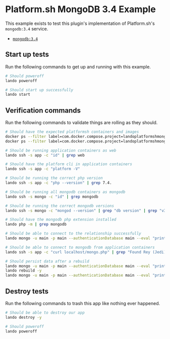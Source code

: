 Platform.sh MongoDB 3.4 Example
===============================

This example exists to test this plugin's implementation of Platform.sh's `mongodb:3.4` service.

* [`mongodb:3.4`](https://docs.platform.sh/configuration/services/mongodb.html)

Start up tests
--------------

Run the following commands to get up and running with this example.

```bash
# Should poweroff
lando poweroff

# Should start up successfully
lando start
```

Verification commands
---------------------

Run the following commands to validate things are rolling as they should.

```bash
# Should have the expected platformsh containers and images
docker ps --filter label=com.docker.compose.project=landoplatformshmongodb34 | grep docker.registry.platform.sh/php-7.4 | grep landoplatformshmongodb34_app_1
docker ps --filter label=com.docker.compose.project=landoplatformshmongodb34 | grep docker.registry.platform.sh/mongodb-3.4 | grep landoplatformshmongodb34_mongo_1

# Should be running application containers as web
lando ssh -s app -c "id" | grep web

# Should have the platform cli in application containers
lando ssh -s app -c "platform -V"

# Should be running the correct php version
lando ssh -s app -c "php --version" | grep 7.4.

# Should be running all mongodb containers as mongodb
lando ssh -s mongo -c "id" | grep mongodb

# Should be running the correct mongodb versions
lando ssh -s mongo -c "mongod --version" | grep "db version" | grep "v3.4."

# Should have the mongodb php extension installed
lando php -m | grep mongodb

# Should be able to connect to the relationship successfully
lando mongo -u main -p main --authenticationDatabase main --eval "printjson('ping')" main

# Should be able to connect to mongodb from application containers
lando ssh -s app -c "curl localhost/mongo.php" | grep "Found Rey (Jedi)"

# Should persist data after a rebuild
lando mongo -u main -p main --authenticationDatabase main --eval "printjson(db.createCollection('lando'))" main
lando rebuild -y
lando mongo -u main -p main --authenticationDatabase main --eval "printjson(db.getCollectionNames())" main | grep lando
```

Destroy tests
-------------

Run the following commands to trash this app like nothing ever happened.

```bash
# Should be able to destroy our app
lando destroy -y

# Should poweroff
lando poweroff
```
